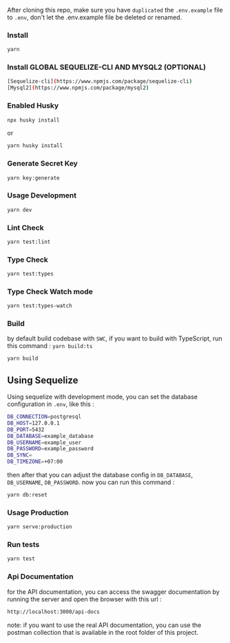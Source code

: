 After cloning this repo, make sure you have `duplicated` the `.env.example` file to `.env`, don't let the .env.example file be deleted or renamed.

### Install

```sh
yarn
```

### Install GLOBAL SEQUELIZE-CLI AND MYSQL2 (OPTIONAL)

```sh
[Sequelize-cli](https://www.npmjs.com/package/sequelize-cli)
[Mysql2](https://www.npmjs.com/package/mysql2)
```

### Enabled Husky

```sh
npx husky install
```

or

```sh
yarn husky install
```

### Generate Secret Key

```sh
yarn key:generate
```

### Usage Development

```sh
yarn dev
```

### Lint Check

```sh
yarn test:lint
```

### Type Check

```sh
yarn test:types
```

### Type Check Watch mode

```sh
yarn test:types-watch
```

### Build

by default build codebase with `SWC`, if you want to build with TypeScript, run this command : `yarn build:ts`

```sh
yarn build
```

## Using Sequelize

Using sequelize with development mode, you can set the database configuration in `.env`, like this :

```sh
DB_CONNECTION=postgresql
DB_HOST=127.0.0.1
DB_PORT=5432
DB_DATABASE=example_database
DB_USERNAME=example_user
DB_PASSWORD=example_password
DB_SYNC=
DB_TIMEZONE=+07:00
```

then after that you can adjust the database config in `DB_DATABASE`, `DB_USERNAME`, `DB_PASSWORD`.
now you can run this command :

```sh
yarn db:reset
```

### Usage Production

```sh
yarn serve:production
```

### Run tests

```sh
yarn test
```

### Api Documentation

for the API documentation, you can access the swagger documentation by running the server and open the browser with this url :

```sh
http://localhost:3000/api-docs
```
note: if you want to use the real API documentation, you can use the postman collection that is available in the root folder of this project.
